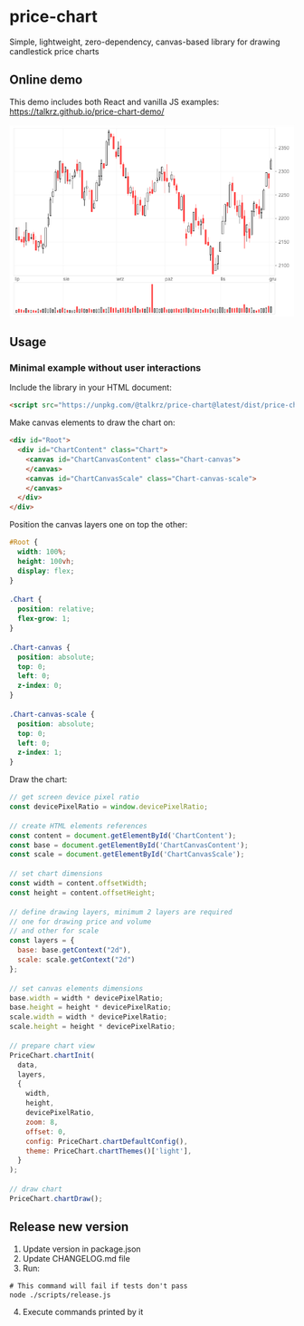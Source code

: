 # price-chart

Simple, lightweight, zero-dependency, canvas-based library for drawing candlestick price charts

## Online demo

This demo includes both React and vanilla JS examples:
https://talkrz.github.io/price-chart-demo/

![Screenshot](docs/screenshot.png)

## Usage

### Minimal example without user interactions

Include the library in your HTML document:
```html
<script src="https://unpkg.com/@talkrz/price-chart@latest/dist/price-chart-umd.min.js"></script>
```

Make canvas elements to draw the chart on:
```html
<div id="Root">
  <div id="ChartContent" class="Chart">
    <canvas id="ChartCanvasContent" class="Chart-canvas">
    </canvas>
    <canvas id="ChartCanvasScale" class="Chart-canvas-scale">
    </canvas>
  </div>
</div>
```

Position the canvas layers one on top the other:
```css
#Root {
  width: 100%;
  height: 100vh;
  display: flex;
}

.Chart {
  position: relative;
  flex-grow: 1;
}

.Chart-canvas {
  position: absolute;
  top: 0;
  left: 0;
  z-index: 0;
}

.Chart-canvas-scale {
  position: absolute;
  top: 0;
  left: 0;
  z-index: 1;
}
```

Draw the chart:
```javascript
// get screen device pixel ratio
const devicePixelRatio = window.devicePixelRatio;

// create HTML elements references
const content = document.getElementById('ChartContent');
const base = document.getElementById('ChartCanvasContent');
const scale = document.getElementById('ChartCanvasScale');

// set chart dimensions
const width = content.offsetWidth;
const height = content.offsetHeight;

// define drawing layers, minimum 2 layers are required
// one for drawing price and volume
// and other for scale
const layers = {
  base: base.getContext("2d"),
  scale: scale.getContext("2d")
};

// set canvas elements dimensions
base.width = width * devicePixelRatio;
base.height = height * devicePixelRatio;
scale.width = width * devicePixelRatio;
scale.height = height * devicePixelRatio;

// prepare chart view
PriceChart.chartInit(
  data,
  layers,
  {
    width,
    height,
    devicePixelRatio,
    zoom: 8,
    offset: 0,
    config: PriceChart.chartDefaultConfig(),
    theme: PriceChart.chartThemes()['light'],
  }
);

// draw chart
PriceChart.chartDraw();
```

## Release new version

1. Update version in package.json
2. Update CHANGELOG.md file
3. Run:
  ```
  # This command will fail if tests don't pass
  node ./scripts/release.js
  ```
4. Execute commands printed by it
